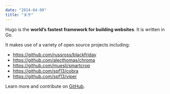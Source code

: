 ```yaml
---
date: "2014-04-09"
title: "关于"
---
```


Hugo is the **world’s fastest framework for building websites**. It is written in Go.

It makes use of a variety of open source projects including:

* https://github.com/russross/blackfriday
* https://github.com/alecthomas/chroma
* https://github.com/muesli/smartcrop
* https://github.com/spf13/cobra
* https://github.com/spf13/viper

Learn more and contribute on [GitHub](https://github.com/gohugoio).
